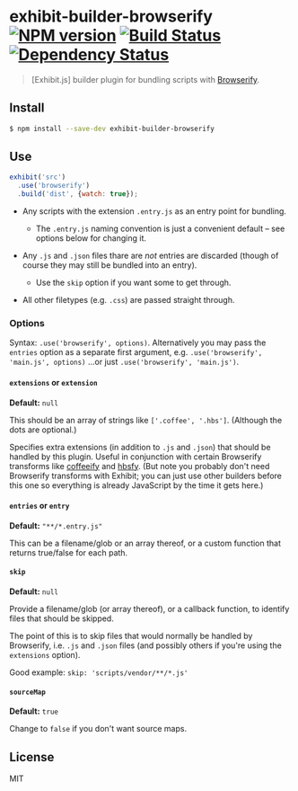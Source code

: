 # exhibit-builder-browserify [![NPM version][npm-image]][npm-url] [![Build Status][travis-image]][travis-url] [![Dependency Status][depstat-image]][depstat-url]

> [Exhibit.js] builder plugin for bundling scripts with [Browserify](#).

## Install

```sh
$ npm install --save-dev exhibit-builder-browserify
```


## Use

```js
exhibit('src')
  .use('browserify')
  .build('dist', {watch: true});
```

- Any scripts with the extension `.entry.js` as an entry point for bundling.
    - The `.entry.js` naming convention is just a convenient default – see options below for changing it.

- Any `.js` and `.json` files thare are *not* entries are discarded (though of course they may still be bundled into an entry).
    - Use the `skip` option if you want some to get through.

- All other filetypes (e.g. `.css`) are passed straight through.


### Options

Syntax: `.use('browserify', options)`. Alternatively you may pass the `entries` option as a separate first argument, e.g. `.use('browserify', 'main.js', options)` ...or just `.use('browserify', 'main.js')`.


#### `extensions` or `extension`

**Default:** `null`

This should be an array of strings like `['.coffee', '.hbs']`. (Although the dots are optional.)

Specifies extra extensions (in addition to `.js` and `.json`) that should be handled by this plugin. Useful in conjunction with certain Browserify transforms like [coffeeify](#) and [hbsfy](#). (But note you probably don't need Browserify transforms with Exhibit; you can just use other builders before this one so everything is already JavaScript by the time it gets here.)


#### `entries` or `entry`

**Default:** `"**/*.entry.js"`

This can be a filename/glob or an array thereof, or a custom function that returns true/false for each path.


#### `skip`

**Default:** `null`

Provide a filename/glob (or array thereof), or a callback function, to identify files that should be skipped.

The point of this is to skip files that would normally be handled by Browserify, i.e. `.js` and `.json` files (and possibly others if you're using the `extensions` option).

Good example: `skip: 'scripts/vendor/**/*.js'`


#### `sourceMap`

**Default:** `true`

Change to `false` if you don't want source maps.


## License

MIT


<!-- badge URLs -->
[npm-url]: https://npmjs.org/package/exhibit-builder-babel
[npm-image]: https://img.shields.io/npm/v/exhibit-builder-babel.svg?style=flat-square

[travis-url]: http://travis-ci.org/exhibitjs/exhibit-builder-babel
[travis-image]: https://img.shields.io/travis/exhibitjs/exhibit-builder-babel.svg?style=flat-square

[depstat-url]: https://david-dm.org/exhibitjs/exhibit-builder-babel
[depstat-image]: https://img.shields.io/david/exhibitjs/exhibit-builder-babel.svg?style=flat-square
